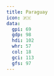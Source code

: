 ```yaml
---
title: Paraguay
icon: 🇵🇾
data:
  gpi: 69
  gdp: 98
  hdi: 102
  whr: 57
  col: 18
  gci: 113
  gfs: 97
---
```


